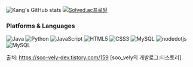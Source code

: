 ![Kang's GitHub stats](https://github-readme-stats.vercel.app/api?username=kkangdhun&show_icons=true&theme=radical)
[![Solved.ac프로필](http://mazassumnida.wtf/api/v2/generate_badge?boj=kdu3840)](https://solved.ac/kdu3840)

### Platforms & Languages
![Java](https://img.shields.io/badge/Java-007396.svg?&style=for-the-badge&logo=Java&logoColor=white)
![Python](https://img.shields.io/badge/Python-3776AB.svg?&style=for-the-badge&logo=Python&logoColor=white)
![JavaScript](https://img.shields.io/badge/JavaScript-F7DF1E.svg?&style=for-the-badge&logo=JavaScript&logoColor=white)
![HTML5](https://img.shields.io/badge/HTML5-E34F26.svg?&style=for-the-badge&logo=HTML5&logoColor=white)
![CSS3](https://img.shields.io/badge/CSS3-1572B6.svg?&style=for-the-badge&logo=CSS3&logoColor=white)
![MySQL](https://img.shields.io/badge/MySQL-4479A1.svg?&style=for-the-badge&logo=MySQL&logoColor=white)
![nodedotjs](https://img.shields.io/badge/nodedotjs-339933.svg?&style=for-the-badge&logo=nodedotjs&logoColor=white)
![MySQL](https://img.shields.io/badge/MySQL-4479A1.svg?&style=for-the-badge&logo=MySQL&logoColor=white)

출처: https://soo-vely-dev.tistory.com/159 [soo_vely의 개발로그:티스토리]
